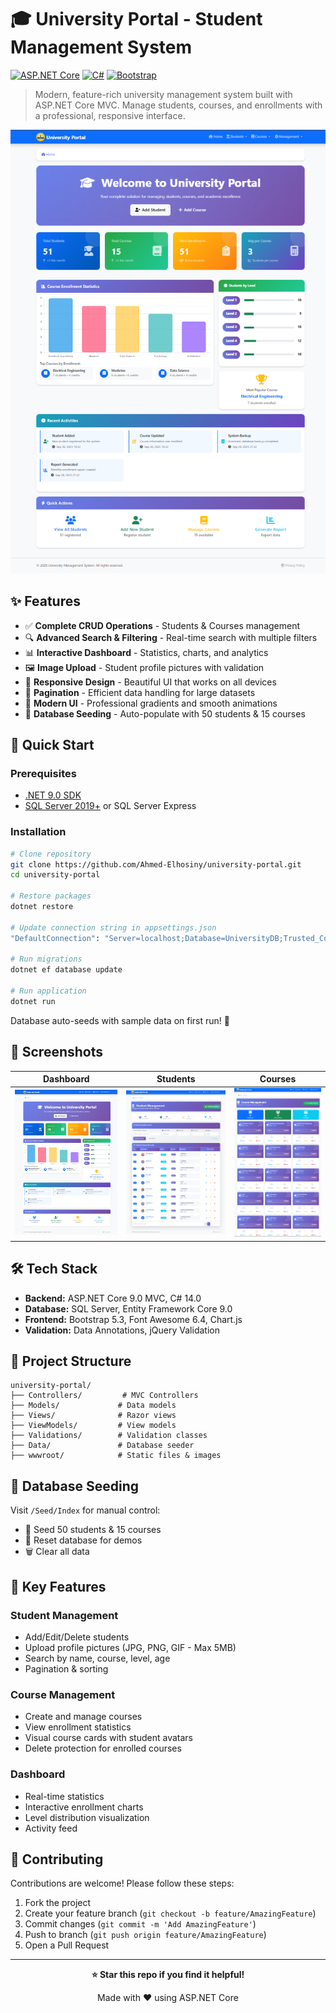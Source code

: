 ﻿# 🎓 University Portal - Student Management System

[![ASP.NET Core](https://img.shields.io/badge/ASP.NET%20Core-9.0-blue.svg)](https://dotnet.microsoft.com/)
[![C#](https://img.shields.io/badge/C%23-14.0-purple.svg)](https://docs.microsoft.com/en-us/dotnet/csharp/)
[![Bootstrap](https://img.shields.io/badge/Bootstrap-5.3-purple.svg)](https://getbootstrap.com/)

> Modern, feature-rich university management system built with ASP.NET Core MVC. Manage students, courses, and enrollments with a professional, responsive interface.

![Dashboard Preview](Screenshots/dashboard.png)

## ✨ Features

- ✅ **Complete CRUD Operations** - Students & Courses management
- 🔍 **Advanced Search & Filtering** - Real-time search with multiple filters
- 📊 **Interactive Dashboard** - Statistics, charts, and analytics
- 🖼️ **Image Upload** - Student profile pictures with validation
- 📱 **Responsive Design** - Beautiful UI that works on all devices
- 📄 **Pagination** - Efficient data handling for large datasets
- 🎨 **Modern UI** - Professional gradients and smooth animations
- 💾 **Database Seeding** - Auto-populate with 50 students & 15 courses

## 🚀 Quick Start

### Prerequisites
- [.NET 9.0 SDK](https://dotnet.microsoft.com/download)
- [SQL Server 2019+](https://www.microsoft.com/sql-server) or SQL Server Express

### Installation

```bash
# Clone repository
git clone https://github.com/Ahmed-Elhosiny/university-portal.git
cd university-portal

# Restore packages
dotnet restore

# Update connection string in appsettings.json
"DefaultConnection": "Server=localhost;Database=UniversityDB;Trusted_Connection=True;TrustServerCertificate=True;"

# Run migrations
dotnet ef database update

# Run application
dotnet run
```



Database auto-seeds with sample data on first run! 🎉

## 📸 Screenshots

| Dashboard | Students | Courses |
|-----------|----------|---------|
| ![Dashboard](Screenshots/dashboard.png) | ![Students](Screenshots/students.png) | ![Courses](Screenshots/courses.png) |

## 🛠️ Tech Stack

- **Backend:** ASP.NET Core 9.0 MVC, C# 14.0
- **Database:** SQL Server, Entity Framework Core 9.0
- **Frontend:** Bootstrap 5.3, Font Awesome 6.4, Chart.js
- **Validation:** Data Annotations, jQuery Validation

## 📁 Project Structure

```
university-portal/
├── Controllers/         # MVC Controllers
├── Models/             # Data models
├── Views/              # Razor views
├── ViewModels/         # View models
├── Validations/        # Validation classes
├── Data/               # Database seeder
├── wwwroot/            # Static files & images
```

## 💾 Database Seeding

Visit `/Seed/Index` for manual control:
- 🌱 Seed 50 students & 15 courses
- 🔄 Reset database for demos
- 🗑️ Clear all data

## 🎯 Key Features

### Student Management
- Add/Edit/Delete students
- Upload profile pictures (JPG, PNG, GIF - Max 5MB)
- Search by name, course, level, age
- Pagination & sorting

### Course Management
- Create and manage courses
- View enrollment statistics
- Visual course cards with student avatars
- Delete protection for enrolled courses

### Dashboard
- Real-time statistics
- Interactive enrollment charts
- Level distribution visualization
- Activity feed

## 🤝 Contributing

Contributions are welcome! Please follow these steps:

1. Fork the project
2. Create your feature branch (`git checkout -b feature/AmazingFeature`)
3. Commit changes (`git commit -m 'Add AmazingFeature'`)
4. Push to branch (`git push origin feature/AmazingFeature`)
5. Open a Pull Request

---

<div align="center">

**⭐ Star this repo if you find it helpful!**

Made with ❤️ using ASP.NET Core

</div>